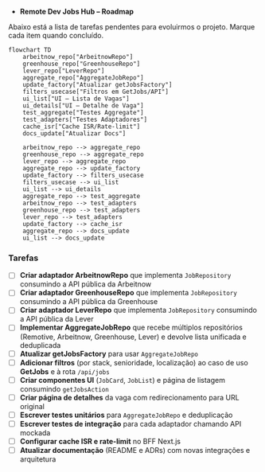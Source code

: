 - **Remote Dev Jobs Hub – Roadmap**

Abaixo está a lista de tarefas pendentes para evoluirmos o projeto. Marque cada item quando concluído.

```mermaid
flowchart TD
    arbeitnow_repo["ArbeitnowRepo"]
    greenhouse_repo["GreenhouseRepo"]
    lever_repo["LeverRepo"]
    aggregate_repo["AggregateJobRepo"]
    update_factory["Atualizar getJobsFactory"]
    filters_usecase["Filtros em GetJobs/API"]
    ui_list["UI – Lista de Vagas"]
    ui_details["UI – Detalhe de Vaga"]
    test_aggregate["Testes Aggregate"]
    test_adapters["Testes Adaptadores"]
    cache_isr["Cache ISR/Rate-limit"]
    docs_update["Atualizar Docs"]

    arbeitnow_repo --> aggregate_repo
    greenhouse_repo --> aggregate_repo
    lever_repo --> aggregate_repo
    aggregate_repo --> update_factory
    update_factory --> filters_usecase
    filters_usecase --> ui_list
    ui_list --> ui_details
    aggregate_repo --> test_aggregate
    arbeitnow_repo --> test_adapters
    greenhouse_repo --> test_adapters
    lever_repo --> test_adapters
    update_factory --> cache_isr
    aggregate_repo --> docs_update
    ui_list --> docs_update
```

### Tarefas

- [ ] **Criar adaptador ArbeitnowRepo** que implementa `JobRepository` consumindo a API pública da Arbeitnow
- [ ] **Criar adaptador GreenhouseRepo** que implementa `JobRepository` consumindo a API pública da Greenhouse
- [ ] **Criar adaptador LeverRepo** que implementa `JobRepository` consumindo a API pública da Lever
- [ ] **Implementar AggregateJobRepo** que recebe múltiplos repositórios (Remotive, Arbeitnow, Greenhouse, Lever) e devolve lista unificada e deduplicada
- [ ] **Atualizar getJobsFactory** para usar `AggregateJobRepo`
- [ ] **Adicionar filtros** (por stack, senioridade, localização) ao caso de uso **GetJobs** e à rota `/api/jobs`
- [ ] **Criar componentes UI** (`JobCard`, `JobList`) e página de listagem consumindo `getJobsAction`
- [ ] **Criar página de detalhes** da vaga com redirecionamento para URL original
- [ ] **Escrever testes unitários** para `AggregateJobRepo` e deduplicação
- [ ] **Escrever testes de integração** para cada adaptador chamando API mockada
- [ ] **Configurar cache ISR e rate-limit** no BFF Next.js
- [ ] **Atualizar documentação** (README e ADRs) com novas integrações e arquitetura
